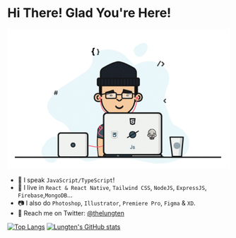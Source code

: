 # Hi There! Glad You're Here!
![](https://github.com/thelungten/thelungten/blob/main/coding.gif)

* 🤖 I speak `JavaScript/TypeScript`!
* 🏰 I live in `React & React Native`, `Tailwind CSS`, `NodeJS`, `ExpressJS`, `Firebase`,`MongoDB`...
* 📷 I also do `Photoshop`, `Illustrator`, `Premiere Pro`, `Figma` & `XD`.
* 🐤 Reach me on Twitter: [@thelungten](https://www.twitter.com/thelungten)

[![Top Langs](https://github-readme-stats.vercel.app/api/top-langs/?username=thelungten)](https://github.com/thelungten/github-readme-stats)
[![Lungten's GitHub stats](https://github-readme-stats.vercel.app/api?username=thelungten)](https://github.com/thelungten/github-readme-stats)
